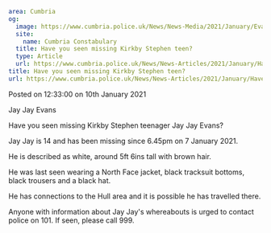 ```yaml
area: Cumbria
og:
  image: https://www.cumbria.police.uk/News/News-Media/2021/January/Evansjpg.jpg
  site:
    name: Cumbria Constabulary
  title: Have you seen missing Kirkby Stephen teen?
  type: Article
  url: https://www.cumbria.police.uk/News/News-Articles/2021/January/Have-you-seen-missing-Kirkby-Stephen-teen.aspx
title: Have you seen missing Kirkby Stephen teen?
url: https://www.cumbria.police.uk/News/News-Articles/2021/January/Have-you-seen-missing-Kirkby-Stephen-teen.aspx
```

Posted on 12:33:00 on 10th January 2021

Jay Jay Evans

Have you seen missing Kirkby Stephen teenager Jay Jay Evans?

Jay Jay is 14 and has been missing since 6.45pm on 7 January 2021.

He is described as white, around 5ft 6ins tall with brown hair.

He was last seen wearing a North Face jacket, black tracksuit bottoms, black trousers and a black hat.

He has connections to the Hull area and it is possible he has travelled there.

Anyone with information about Jay Jay's whereabouts is urged to contact police on 101. If seen, please call 999.
